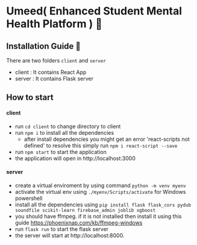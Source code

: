 
  # Umeed( Enhanced Student Mental Health Platform ) 🧠
  
  ## Installation Guide 🚀  
  There are two folders `client` and `server`

  - client : It contains React App 
  - server : It contains Flask server 

  ## How to start
  #### client
  - run `cd client` to change directory to client
  - run `npm i` to install all the dependencies
    - after install dependencies you might get an error 'react-scripts not defined' to resolve this simply run `npm i react-script --save`
  - run `npm start` to start the application
  - the application will open in http://localhost:3000

 #### server
  - create a virtual enviroment by using command `python -m venv myenv`
  - activate the virtual env using `./myenv/Scripts/activate` for Windows powershell
  - install all the dependencies using `pip install flask flask_cors pydub soundfile scikit-learn firebase_admin joblib xgboost`
  - you should have ffmpeg. if it is not installed then install it using this guide https://phoenixnap.com/kb/ffmpeg-windows
  - run `flask run` to start the flask server
  - the server will start at http://localhost:8000.




